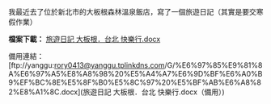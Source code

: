 我最近去了位於新北市的大板根森林溫泉飯店，寫了一個旅遊日記（其實是要交寒假作業）

**檔案下載：**
[旅遊日記 大板根．台北 快樂行.docx](https://github.com/user-attachments/files/18748464/default.docx)

備用連結：
[ftp://yanggu:rory0413@yanggu.tplinkdns.com/G/%E6%97%85%E9%81%8A%E6%97%A5%E8%A8%98%20%E5%A4%A7%E6%9D%BF%E6%A0%B9%EF%BC%8E%E5%8F%B0%E5%8C%97%20%E5%BF%AB%E6%A8%82%E8%A1%8C.docx](旅遊日記 大板根．台北 快樂行.docx（備用）)